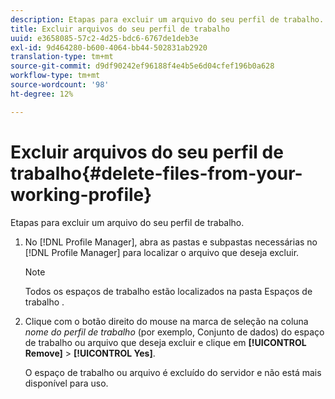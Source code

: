 ```yaml
---
description: Etapas para excluir um arquivo do seu perfil de trabalho.
title: Excluir arquivos do seu perfil de trabalho
uuid: e3658085-57c2-4d25-bdc6-6767de1deb3e
exl-id: 9d464280-b600-4064-bb44-502831ab2920
translation-type: tm+mt
source-git-commit: d9df90242ef96188f4e4b5e6d04cfef196b0a628
workflow-type: tm+mt
source-wordcount: '98'
ht-degree: 12%

---
```


# Excluir arquivos do seu perfil de trabalho{#delete-files-from-your-working-profile}

Etapas para excluir um arquivo do seu perfil de trabalho.

1. No [!DNL Profile Manager], abra as pastas e subpastas necessárias no [!DNL Profile Manager] para localizar o arquivo que deseja excluir.

   >[!NOTE]
   >
   >Todos os espaços de trabalho estão localizados na pasta Espaços de trabalho .

1. Clique com o botão direito do mouse na marca de seleção na coluna *nome do perfil de trabalho* (por exemplo, Conjunto de dados) do espaço de trabalho ou arquivo que deseja excluir e clique em **[!UICONTROL Remove]** > **[!UICONTROL Yes]**.

   O espaço de trabalho ou arquivo é excluído do servidor e não está mais disponível para uso.
